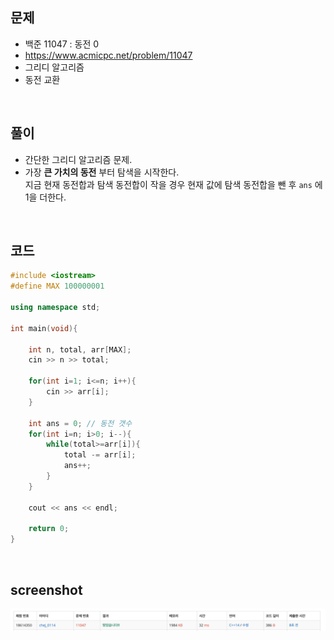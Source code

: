 ## 문제
- 백준 11047 : 동전 0
- https://www.acmicpc.net/problem/11047
- 그리디 알고리즘
- 동전 교환

<br/>

## 풀이
- 간단한 그리디 알고리즘 문제.
- 가장 **큰 가치의 동전** 부터 탐색을 시작한다.   
지금 현재 동전합과 탐색 동전합이 작을 경우 현재 값에 탐색 동전합을 뺀 후 ``` ans ``` 에 1을 더한다.   


<br/>

## 코드
```c++
#include <iostream>
#define MAX 100000001

using namespace std;

int main(void){
    
    int n, total, arr[MAX];
    cin >> n >> total;
    
    for(int i=1; i<=n; i++){
        cin >> arr[i];
    }
    
    int ans = 0; // 동전 갯수
    for(int i=n; i>0; i--){
        while(total>=arr[i]){
            total -= arr[i];
            ans++;
        }
    }
    
    cout << ans << endl;
    
    return 0;
}
```

<br/>

## screenshot

![screenshots](./screenshots/boj11047.png)
